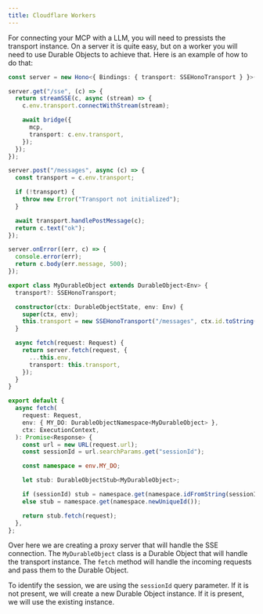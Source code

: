 ```yaml
---
title: Cloudflare Workers
---
```


For connecting your MCP with a LLM, you will need to pressists the transport instance. On a server it is quite easy, but on a worker you will need to use Durable Objects to achieve that. Here is an example of how to do that:

```ts
const server = new Hono<{ Bindings: { transport: SSEHonoTransport } }>();

server.get("/sse", (c) => {
  return streamSSE(c, async (stream) => {
    c.env.transport.connectWithStream(stream);

    await bridge({
      mcp,
      transport: c.env.transport,
    });
  });
});

server.post("/messages", async (c) => {
  const transport = c.env.transport;

  if (!transport) {
    throw new Error("Transport not initialized");
  }

  await transport.handlePostMessage(c);
  return c.text("ok");
});

server.onError((err, c) => {
  console.error(err);
  return c.body(err.message, 500);
});

export class MyDurableObject extends DurableObject<Env> {
  transport?: SSEHonoTransport;

  constructor(ctx: DurableObjectState, env: Env) {
    super(ctx, env);
    this.transport = new SSEHonoTransport("/messages", ctx.id.toString());
  }

  async fetch(request: Request) {
    return server.fetch(request, {
      ...this.env,
      transport: this.transport,
    });
  }
}

export default {
  async fetch(
    request: Request,
    env: { MY_DO: DurableObjectNamespace<MyDurableObject> },
    ctx: ExecutionContext,
  ): Promise<Response> {
    const url = new URL(request.url);
    const sessionId = url.searchParams.get("sessionId");

    const namespace = env.MY_DO;

    let stub: DurableObjectStub<MyDurableObject>;

    if (sessionId) stub = namespace.get(namespace.idFromString(sessionId));
    else stub = namespace.get(namespace.newUniqueId());

    return stub.fetch(request);
  },
};
```

Over here we are creating a proxy server that will handle the SSE connection. The `MyDurableObject` class is a Durable Object that will handle the transport instance. The `fetch` method will handle the incoming requests and pass them to the Durable Object.

To identify the session, we are using the `sessionId` query parameter. If it is not present, we will create a new Durable Object instance. If it is present, we will use the existing instance.
